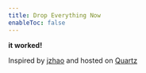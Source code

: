 ```yaml
---
title: Drop Everything Now
enableToc: false
---
```


**it worked!**

Inspired by [jzhao](https://jzhao.xyz/posts/networked-thought) and hosted on [Quartz](https://github.com/jackyzha0/quartz)
